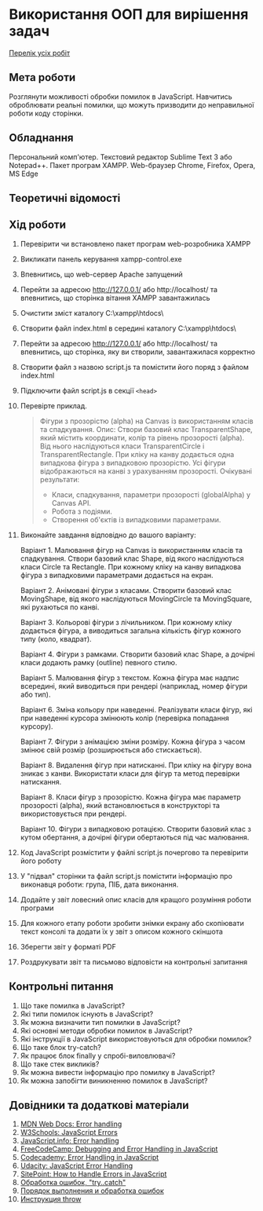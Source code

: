 # Використання ООП для вирішення задач

[Перелік усіх робіт](../README.md)

## Мета роботи

Розглянути можливості обробки помилок в JavaScript. Навчитись оброблювати реальні помилки, що можуть призводити до неправильної роботи коду сторінки.

## Обладнання

Персональний комп'ютер. Текстовий редактор Sublime Text 3 або Notepad++. Пакет програм XAMPP. Web-браузер Chrome, Firefox, Opera, MS Edge

## Теоретичні відомості



## Хід роботи

1. Перевірити чи встановлено пакет програм web-розробника XAMPP
2. Викликати панель керування xampp-control.exe
3. Впевнитись, що web-сервер Apache запущений
4. Перейти за адресою http://127.0.0.1/ або http://localhost/ та впевнитись, що сторінка вітання XAMPP завантажилась
5. Очистити зміст каталогу C:\xampp\htdocs\
6. Створити файл index.html в середині каталогу C:\xampp\htdocs\
7. Перейти за адресою http://127.0.0.1/ або http://localhost/ та впевнитись, що сторінка, яку ви створили, завантажилася корректно
8. Створити файл з назвою script.js та помістити його поряд з файлом index.html
9. Підключити файл script.js в секції `<head>`
10. Перевірте приклад.
    > Фігури з прозорістю (alpha) на Canvas із використанням класів та спадкування.
	> Опис: Створи базовий клас TransparentShape, який містить координати, колір та рівень прозорості (alpha). Від нього наслідуються класи TransparentCircle і TransparentRectangle. При кліку на канву додається одна випадкова фігура з випадковою прозорістю. Усі фігури відображаються на канві з урахуванням прозорості.
	> Очікувані результати:
	> - Класи, спадкування, параметри прозорості (globalAlpha) у Canvas API.
	> - Робота з подіями.
	> - Створення об'єктів із випадковими параметрами.
	>
11. Виконайте завдання відповідно до вашого варіанту:
    
    Варіант 1. Малювання фігур на Canvas із використанням класів та спадкування. Створи базовий клас Shape, від якого наслідуються класи Circle та Rectangle. При кожному кліку на канву випадкова фігура з випадковими параметрами додається на екран.

	Варіант 2. Анімовані фігури з класами. Створити базовий клас MovingShape, від якого наслідуються MovingCircle та MovingSquare, які рухаються по канві.

	Варіант 3. Кольорові фігури з лічильником. При кожному кліку додається фігура, а виводиться загальна кількість фігур кожного типу (коло, квадрат).

	Варіант 4. Фігури з рамками. Створити базовий клас Shape, а дочірні класи додають рамку (outline) певного стилю.

	Варіант 5. Малювання фігур з текстом. Кожна фігура має надпис всередині, який виводиться при рендері (наприклад, номер фігури або тип).

	Варіант 6. Зміна кольору при наведенні. Реалізувати класи фігур, які при наведенні курсора змінюють колір (перевірка попадання курсору).

	Варіант 7. Фігури з анімацією зміни розміру. Кожна фігура з часом змінює свій розмір (розширюється або стискається).

	Варіант 8. Видалення фігур при натисканні. При кліку на фігуру вона зникає з канви. Використати класи для фігур та метод перевірки натискання.

	Варіант 8. Класи фігур з прозорістю. Кожна фігура має параметр прозорості (alpha), який встановлюється в конструкторі та використовується при рендері.

	Варіант 10. Фігури з випадковою ротацією. Створити базовий клас з кутом обертання, а дочірні фігури обертаються під час малювання.

12. Код JavaScript розмістити у файлі script.js почергово та перевірити його роботу
13. У "підвал" сторінки та файл script.js помістити інформацію про виконавця роботи: група, ПІБ, дата виконання.
14. Додайте у звіт ловесний опис класів для кращого розуміння роботи програми
15. Для кожного етапу роботи зробити знімки екрану або скопіювати текст консолі та додати їх у звіт з описом кожного скіншота
16. Зберегти звіт у форматі PDF
17. Роздрукувати звіт та письмово відповісти на контрольні запитання

## Контрольні питання

1. Що таке помилка в JavaScript?
2. Які типи помилок існують в JavaScript?
3. Як можна визначити тип помилки в JavaScript?
4. Які основні методи обробки помилок в JavaScript?
5. Які інструкції в JavaScript використовуються для обробки помилок?
6. Що таке блок try-catch?
7. Як працює блок finally у спробі-виловлювачі?
8. Що таке стек викликів?
9. Як можна вивести інформацію про помилку в JavaScript?
10. Як можна запобігти виникненню помилок в JavaScript?

## Довідники та додаткові матеріали

1. [MDN Web Docs: Error handling](https://developer.mozilla.org/en-US/docs/Learn/JavaScript/Error_handling)
2. [W3Schools: JavaScript Errors](https://www.w3schools.com/js/js_errors.asp)
3. [JavaScript.info: Error handling](https://javascript.info/error-handling)
4. [FreeCodeCamp: Debugging and Error Handling in JavaScript](https://www.freecodecamp.org/news/debugging-and-error-handling-in-javascript/)
5. [Codecademy: Error Handling in JavaScript](https://www.codecademy.com/learn/introduction-to-javascript/modules/learn-javascript-error-handling)
6. [Udacity: JavaScript Error Handling](https://www.udacity.com/course/intro-to-javascript--ud803)
7. [SitePoint: How to Handle Errors in JavaScript](https://www.sitepoint.com/error-handling-javascript/)
8. [Обработка ошибок, "try..catch"](https://learn.javascript.ru/try-catch)
9. [Порядок выполнения и обработка ошибок](https://developer.mozilla.org/ru/docs/Web/JavaScript/Guide/Control_flow_and_error_handling)
10. [Инструкция throw](https://developer.mozilla.org/ru/docs/Web/JavaScript/Reference/Statements/throw)
